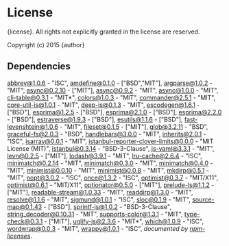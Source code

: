 # License

{license}. All rights not explicitly granted in the license are reserved.

Copyright (c) 2015 {author}

## Dependencies
[abbrev@1.0.6](&quot;git+ssh://git@github.com/isaacs/abbrev-js&quot;) - &quot;ISC&quot;, [amdefine@0.1.0](&quot;https://github.com/jrburke/amdefine&quot;) - [&quot;BSD&quot;,&quot;MIT&quot;], [argparse@1.0.2](&quot;https://github.com/nodeca/argparse&quot;) - &quot;MIT&quot;, [async@0.2.10](&quot;https://github.com/caolan/async&quot;) - [&quot;MIT&quot;], [async@0.9.2](&quot;git+https://github.com/caolan/async&quot;) - &quot;MIT&quot;, [async@1.0.0](&quot;git+https://github.com/caolan/async&quot;) - &quot;MIT&quot;, [cli-table@0.3.1](&quot;https://github.com/Automattic/cli-table&quot;) - &quot;MIT*&quot;, [colors@1.0.3](&quot;http://github.com/Marak/colors.js&quot;) - &quot;MIT&quot;, [commander@2.5.1](&quot;https://github.com/tj/commander.js&quot;) - &quot;MIT&quot;, [core-util-is@1.0.1](&quot;https://github.com/isaacs/core-util-is&quot;) - &quot;MIT&quot;, [deep-is@0.1.3](&quot;http://github.com/thlorenz/deep-is&quot;) - &quot;MIT&quot;, [escodegen@1.6.1](&quot;http://github.com/estools/escodegen&quot;) - [&quot;BSD&quot;], [esprima@1.2.5](&quot;http://github.com/ariya/esprima&quot;) - [&quot;BSD&quot;], [esprima@2.1.0](&quot;https://github.com/jquery/esprima&quot;) - [&quot;BSD&quot;], [esprima@2.2.0](&quot;https://github.com/jquery/esprima&quot;) - [&quot;BSD&quot;], [estraverse@1.9.3](&quot;http://github.com/estools/estraverse&quot;) - [&quot;BSD&quot;], [esutils@1.1.6](&quot;http://github.com/Constellation/esutils&quot;) - [&quot;BSD&quot;], [fast-levenshtein@1.0.6](&quot;https://github.com/hiddentao/fast-levenshtein&quot;) - &quot;MIT&quot;, [fileset@0.1.5](&quot;https://github.com/mklabs/node-fileset&quot;) - [&quot;MIT&quot;], [glob@3.2.11](&quot;https://github.com/isaacs/node-glob&quot;) - &quot;BSD&quot;, [graceful-fs@2.0.3](&quot;https://github.com/isaacs/node-graceful-fs&quot;) - &quot;BSD&quot;, [handlebars@3.0.0](&quot;https://github.com/wycats/handlebars.js&quot;) - &quot;MIT&quot;, [inherits@2.0.1](&quot;https://github.com/isaacs/inherits&quot;) - &quot;ISC&quot;, [isarray@0.0.1](&quot;https://github.com/juliangruber/isarray&quot;) - &quot;MIT&quot;, [istanbul-reporter-clover-limits@0.0.0](&quot;https://github.com/Cellarise/istanbul-reporter-clover-limits&quot;) - &quot;MIT License (MIT)&quot;, [istanbul@0.3.14](&quot;https://github.com/gotwarlost/istanbul&quot;) - &quot;BSD-3-Clause&quot;, [js-yaml@3.3.1](&quot;https://github.com/nodeca/js-yaml&quot;) - &quot;MIT&quot;, [levn@0.2.5](&quot;https://github.com/gkz/levn&quot;) - [&quot;MIT&quot;], [lodash@3.9.1](&quot;git+https://github.com/lodash/lodash&quot;) - &quot;MIT&quot;, [lru-cache@2.6.4](&quot;https://github.com/isaacs/node-lru-cache&quot;) - &quot;ISC&quot;, [minimatch@0.2.14](&quot;https://github.com/isaacs/minimatch&quot;) - &quot;MIT&quot;, [minimatch@0.3.0](&quot;https://github.com/isaacs/minimatch&quot;) - &quot;MIT&quot;, [minimatch@0.4.0](&quot;https://github.com/isaacs/minimatch&quot;) - &quot;MIT&quot;, [minimist@0.0.10](&quot;https://github.com/substack/minimist&quot;) - &quot;MIT&quot;, [minimist@0.0.8](&quot;https://github.com/substack/minimist&quot;) - &quot;MIT&quot;, [mkdirp@0.5.1](&quot;git+https://github.com/substack/node-mkdirp&quot;) - &quot;MIT&quot;, [nopt@3.0.2](&quot;git+ssh://git@github.com/isaacs/nopt&quot;) - &quot;ISC&quot;, [once@1.3.2](&quot;https://github.com/isaacs/once&quot;) - &quot;ISC&quot;, [optimist@0.3.7](&quot;http://github.com/substack/node-optimist&quot;) - &quot;MIT/X11&quot;, [optimist@0.6.1](&quot;http://github.com/substack/node-optimist&quot;) - &quot;MIT/X11&quot;, [optionator@0.5.0](&quot;https://github.com/gkz/optionator&quot;) - [&quot;MIT&quot;], [prelude-ls@1.1.2](&quot;https://github.com/gkz/prelude-ls&quot;) - [&quot;MIT&quot;], [readable-stream@1.0.33](&quot;https://github.com/isaacs/readable-stream&quot;) - &quot;MIT&quot;, [readdirp@1.3.0](&quot;https://github.com/thlorenz/readdirp&quot;) - &quot;MIT&quot;, [resolve@1.1.6](&quot;https://github.com/substack/node-resolve&quot;) - &quot;MIT&quot;, [sigmund@1.0.1](&quot;https://github.com/isaacs/sigmund&quot;) - &quot;ISC&quot;, [sloc@0.1.9](&quot;https://github.com/flosse/sloc&quot;) - &quot;MIT&quot;, [source-map@0.1.43](&quot;http://github.com/mozilla/source-map&quot;) - [&quot;BSD&quot;], [sprintf-js@1.0.2](&quot;https://github.com/alexei/sprintf.js&quot;) - &quot;BSD-3-Clause&quot;, [string_decoder@0.10.31](&quot;https://github.com/rvagg/string_decoder&quot;) - &quot;MIT&quot;, [supports-color@1.3.1](&quot;https://github.com/sindresorhus/supports-color&quot;) - &quot;MIT&quot;, [type-check@0.3.1](&quot;https://github.com/gkz/type-check&quot;) - [&quot;MIT&quot;], [uglify-js@2.3.6](&quot;https://github.com/mishoo/UglifyJS2&quot;) - &quot;MIT*&quot;, [which@1.0.9](&quot;https://github.com/isaacs/node-which&quot;) - &quot;ISC&quot;, [wordwrap@0.0.3](&quot;https://github.com/substack/node-wordwrap&quot;) - &quot;MIT&quot;, [wrappy@1.0.1](&quot;https://github.com/npm/wrappy&quot;) - &quot;ISC&quot;, 
*documented by [npm-licenses](http://github.com/AceMetrix/npm-license.git)*.